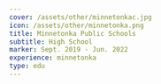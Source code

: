```yaml
---
cover: /assets/other/minnetonkac.jpg
icon: /assets/other/minnetonka.png
title: Minnetonka Public Schools 
subtitle: High School
marker: Sept. 2019 - Jun. 2022
experience: minnetonka
type: edu
---
```

